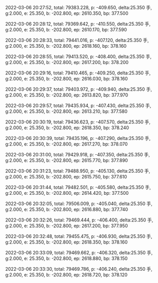 2022-03-06 20:27:52, total: 79383.228, p: -409.650, delta:25.350 手, g:2.000, e: 25.350, b: -202.800, ep: 2610.350, bp: 377.500

2022-03-06 20:28:12, total: 79369.642, p: -410.550, delta:25.350 手, g:2.000, e: 25.350, b: -202.800, ep: 2610.170, bp: 377.590

2022-03-06 20:28:33, total: 79441.016, p: -407.120, delta:25.350 手, g:2.000, e: 25.350, b: -202.800, ep: 2618.160, bp: 378.160

2022-03-06 20:28:55, total: 79413.520, p: -408.400, delta:25.350 手, g:2.000, e: 25.350, b: -202.800, ep: 2617.200, bp: 378.200

2022-03-06 20:29:16, total: 79410.465, p: -409.250, delta:25.350 手, g:2.000, e: 25.350, b: -202.800, ep: 2616.030, bp: 378.160

2022-03-06 20:29:37, total: 79403.972, p: -409.940, delta:25.350 手, g:2.000, e: 25.350, b: -202.800, ep: 2613.820, bp: 377.970

2022-03-06 20:29:57, total: 79435.934, p: -407.430, delta:25.350 手, g:2.000, e: 25.350, b: -202.800, ep: 2613.210, bp: 377.580

2022-03-06 20:30:19, total: 79436.623, p: -407.570, delta:25.350 手, g:2.000, e: 25.350, b: -202.800, ep: 2618.350, bp: 378.240

2022-03-06 20:30:39, total: 79435.196, p: -407.290, delta:25.350 手, g:2.000, e: 25.350, b: -202.800, ep: 2617.270, bp: 378.070

2022-03-06 20:31:00, total: 79429.918, p: -407.350, delta:25.350 手, g:2.000, e: 25.350, b: -202.800, ep: 2615.770, bp: 377.890

2022-03-06 20:31:23, total: 79488.950, p: -405.130, delta:25.350 手, g:2.000, e: 25.350, b: -202.800, ep: 2615.750, bp: 377.610

2022-03-06 20:31:44, total: 79482.501, p: -405.580, delta:25.350 手, g:2.000, e: 25.350, b: -202.800, ep: 2614.420, bp: 377.500

2022-03-06 20:32:05, total: 79506.009, p: -405.040, delta:25.350 手, g:2.000, e: 25.350, b: -202.800, ep: 2616.880, bp: 377.740

2022-03-06 20:32:26, total: 79469.444, p: -406.400, delta:25.350 手, g:2.000, e: 25.350, b: -202.800, ep: 2617.200, bp: 377.950

2022-03-06 20:32:48, total: 79455.475, p: -406.930, delta:25.350 手, g:2.000, e: 25.350, b: -202.800, ep: 2618.350, bp: 378.160

2022-03-06 20:33:09, total: 79469.662, p: -406.320, delta:25.350 手, g:2.000, e: 25.350, b: -202.800, ep: 2618.880, bp: 378.150

2022-03-06 20:33:30, total: 79469.786, p: -406.240, delta:25.350 手, g:2.000, e: 25.350, b: -202.800, ep: 2618.720, bp: 378.120